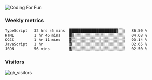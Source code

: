 ![Coding For Fun](https://glitch-art.vercel.app/api/simple?word=<Rise%20/>)

### Weekly metrics

<!--START_SECTION:waka-->

```txt
TypeScript   32 hrs 46 mins  █████████████████████▓░░░   86.50 %
HTML         1 hr 46 mins    █▒░░░░░░░░░░░░░░░░░░░░░░░   04.68 %
SCSS         1 hr 11 mins    ▓░░░░░░░░░░░░░░░░░░░░░░░░   03.14 %
JavaScript   1 hr            ▓░░░░░░░░░░░░░░░░░░░░░░░░   02.65 %
JSON         56 mins         ▓░░░░░░░░░░░░░░░░░░░░░░░░   02.50 %
```

<!--END_SECTION:waka-->


### Visitors
![gh_visitors](https://profile-counter.glitch.me/okyiww/count.svg)